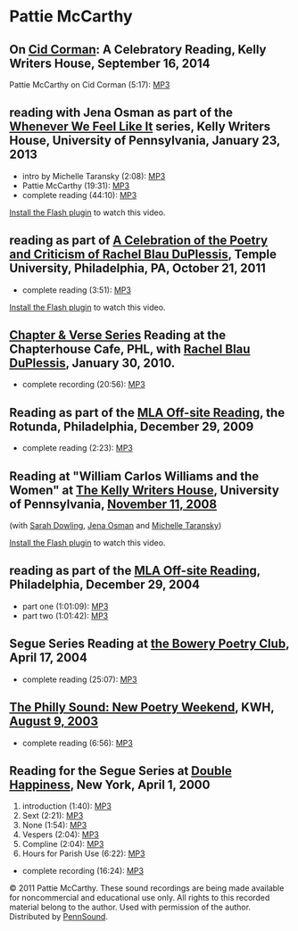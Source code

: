 Pattie McCarthy
===============

On [Cid Corman](http://writing.upenn.edu/pennsound/x/Corman.php#09-16-14b): A Celebratory Reading, Kelly Writers House, September 16, 2014
------------------------------------------------------------------------------------------------------------------------------------------

Pattie McCarthy on Cid Corman (5:17): [MP3](https://media.sas.upenn.edu/pennsound/authors/McCarthy/Cid-Corman-09-2014/McCarthy-Pattie_Cid-Corman-Celebratory-Reading_KWH-UPenn_09-16-2014.mp3)

reading with Jena Osman as part of the [Whenever We Feel Like It](http://writing.upenn.edu/pennsound/x/Whenever-We-Feel-Like-It.php) series, Kelly Writers House, University of Pennsylvania, January 23, 2013
--------------------------------------------------------------------------------------------------------------------------------------------------------------------------------------------------------------

-   intro by Michelle Taransky (2:08): [MP3](http://media.sas.upenn.edu/pennsound/groups/Whenever-We-Feel-Like-It/1-23-13/McCarthy-Pattie_01_Whenever-We-Feel-Like-It_KWH-UPenn_1-23-2013.mp3)
-   Pattie McCarthy (19:31): [MP3](http://media.sas.upenn.edu/pennsound/groups/Whenever-We-Feel-Like-It/1-23-13/McCarthy-Pattie_02_Reading_Whenever-We-Feel-Like-It_KWH-UPenn_1-23-2013.mp3)
-   complete reading (44:10): [MP3](http://media.sas.upenn.edu/pennsound/groups/Whenever-We-Feel-Like-It/1-23-13/McCarthy-Pattie_and_Osman-Jena_Whenever-We-Feel-Like-It_KWH-UPenn_1-23-2013.mp3)

  

[Install the Flash plugin](http://get.adobe.com/flashplayer/) to watch this video.

  
  

reading as part of [A Celebration of the Poetry and Criticism of Rachel Blau DuPlessis](http://writing.upenn.edu/pennsound/x/DuPlessis-Celebration.php), Temple University, Philadelphia, PA, October 21, 2011
--------------------------------------------------------------------------------------------------------------------------------------------------------------------------------------------------------------

-   complete reading (3:51): [MP3](http://media.sas.upenn.edu/pennsound/groups/DuPlessis-Conference/DuPlessis-Day_15_Pattie-McCarthie_Temple-University_10-21-11.mp3)

  

[Install the Flash plugin](http://get.adobe.com/flashplayer/) to watch this video.

[Chapter & Verse Series](Chapterhouse.php) Reading at the Chapterhouse Cafe, PHL, with [Rachel Blau DuPlessis](DuPlessis.php), January 30, 2010.
------------------------------------------------------------------------------------------------------------------------------------------------

-   complete recording (20:56): [MP3](http://media.sas.upenn.edu/pennsound/groups/Chapterhouse%20Series/McCarthy-Pattie_01_Complete%20Reading_Chapter-and-Verse_PHL_01-30-10.mp3)


Reading as part of the [MLA Off-site Reading](MLA-Offsite.php), the Rotunda, Philadelphia, December 29, 2009
------------------------------------------------------------------------------------------------------------

-   complete reading (2:23): [MP3](http://media.sas.upenn.edu/pennsound/groups/MLA-Offsite/2009_On-Site-and-Off-Site_Philadelphia/MLA-Off-Site/MLA-Off-Site-Reading_24_Pattie-McCarthy_The-Rotunda_Philadelphia_12-29-09.mp3)

Reading at "William Carlos Williams and the Women" at [The Kelly Writers House](http://writing.upenn.edu/wh/), University of Pennsylvania, [November 11, 2008](http://writing.upenn.edu/wh/calendar/1108.php#11)
----------------------------------------------------------------------------------------------------------------------------------------------------------------------------------------------------------------

(with [Sarah Dowling](http://writing.upenn.edu/pennsound/x/Dowling.php), [Jena Osman](http://writing.upenn.edu/pennsound/x/Osman.php) and [Michelle Taransky](http://writing.upenn.edu/pennsound/x/Taransky.php))

[Install the Flash plugin](http://get.adobe.com/flashplayer/) to watch this video.

reading as part of the [MLA Off-site Reading](MLA-Offsite.php), Philadelphia, December 29, 2004
-----------------------------------------------------------------------------------------------

-   part one (1:01:09): [MP3](http://media.sas.upenn.edu/pennsound/groups/MLA-Offsite/MLA-Offsite-1_Phila_12-29-04.mp3)
-   part two (1:01:42): [MP3](http://media.sas.upenn.edu/pennsound/groups/MLA-Offsite/MLA-Offsite-2_Phila_12-29-04.mp3)

Segue Series Reading at [the Bowery Poetry Club](Segue-BPC.html), April 17, 2004
--------------------------------------------------------------------------------

-   complete reading (25:07): [MP3](http://media.sas.upenn.edu/pennsound/authors/McCarthy/McCarthy-Pattie_Segue_NY_4-17-04.mp3)

[The Philly Sound: New Poetry Weekend](http://writing.upenn.edu/pennsound/x/Philly-Sound.html), KWH, [August 9, 2003](http://writing.upenn.edu/wh/calendar/0803.html#9)
-----------------------------------------------------------------------------------------------------------------------------------------------------------------------

-   complete reading (6:56): [MP3](http://media.sas.upenn.edu/pennsound/groups/Philly-Sound/McCreary/McCarthy-Pattie_04_Philly-Sound_McCreary_8-9-03.mp3)


Reading for the Segue Series at [Double Happiness](Segue-DH.php), New York, April 1, 2000
-----------------------------------------------------------------------------------------

1.  introduction (1:40): [MP3](https://media.sas.upenn.edu/pennsound/authors/McCarthy/4-1-00/McCarthy-Pattie_01_Introduction_Segue-DH_NYC_4-1-00.mp3)
2.  Sext (2:21): [MP3](https://media.sas.upenn.edu/pennsound/authors/McCarthy/4-1-00/McCarthy-Pattie_02_Sext_Segue-DH_NYC_4-1-00.mp3)
3.  None (1:54): [MP3](https://media.sas.upenn.edu/pennsound/authors/McCarthy/4-1-00/McCarthy-Pattie_03_None_Segue-DH_NYC_4-1-00.mp3)
4.  Vespers (2:04): [MP3](https://media.sas.upenn.edu/pennsound/authors/McCarthy/4-1-00/McCarthy-Pattie_04_Vespers_Segue-DH_NYC_4-1-00.mp3)
5.  Compline (2:04): [MP3](https://media.sas.upenn.edu/pennsound/authors/McCarthy/4-1-00/McCarthy-Pattie_05_Compline_Segue-DH_NYC_4-1-00.mp3)
6.  Hours for Parish Use (6:22): [MP3](https://media.sas.upenn.edu/pennsound/authors/McCarthy/4-1-00/McCarthy-Pattie_06_Hours-for-Parish-Use_Segue-DH_NYC_4-1-00.mp3)

-   complete recording (16:24): [MP3](https://media.sas.upenn.edu/pennsound/authors/McCarthy/4-1-00/McCarthy-Pattie_Complete-Recording_Segue-DH_NYC_4-1-00.mp3)

© 2011 Pattie McCarthy. These sound recordings are being made available for noncommercial and
educational use only. All rights to this recorded material belong to the author. Used with permission of the author.
Distributed by [PennSound](http://writing.upenn.edu/pennsound).
